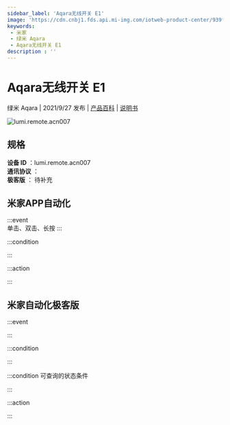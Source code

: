 ```yaml
---
sidebar_label: 'Aqara无线开关 E1'
image: 'https://cdn.cnbj1.fds.api.mi-img.com/iotweb-product-center/939fe5c083645b80e373e3dfbe4ada7e_1624257925887.png?GalaxyAccessKeyId=AKVGLQWBOVIRQ3XLEW&Expires=9223372036854775807&Signature=8DiMvpmTL2JiivfsgmwCI3Bpniw='
keywords: 
 - 米家
 - 绿米 Aqara
 - Aqara无线开关 E1
description : ''
---
```

# Aqara无线开关 E1

绿米 Aqara | 2021/9/27 发布 | [产品百科](https://home.mi.com/webapp/content/baike/product/index.html?model=lumi.remote.acn007/) | [说明书](https://home.mi.com/views/introduction.html?model=lumi.remote.acn007&region=cn)

![lumi.remote.acn007](https://cdn.cnbj1.fds.api.mi-img.com/iotweb-product-center/939fe5c083645b80e373e3dfbe4ada7e_1624257925887.png?GalaxyAccessKeyId=AKVGLQWBOVIRQ3XLEW&Expires=9223372036854775807&Signature=8DiMvpmTL2JiivfsgmwCI3Bpniw=)

## 规格  
> 
**设备 ID** ：lumi.remote.acn007  
**通讯协议** ：  
**极客版**  ： 待补充 


## 米家APP自动化  

:::event  
单击、双击、长按
:::

:::condition  

:::

:::action   

:::

## 米家自动化极客版  

:::event  

:::

:::condition  

:::

:::condition 可查询的状态条件  

:::

:::action  

:::

        
